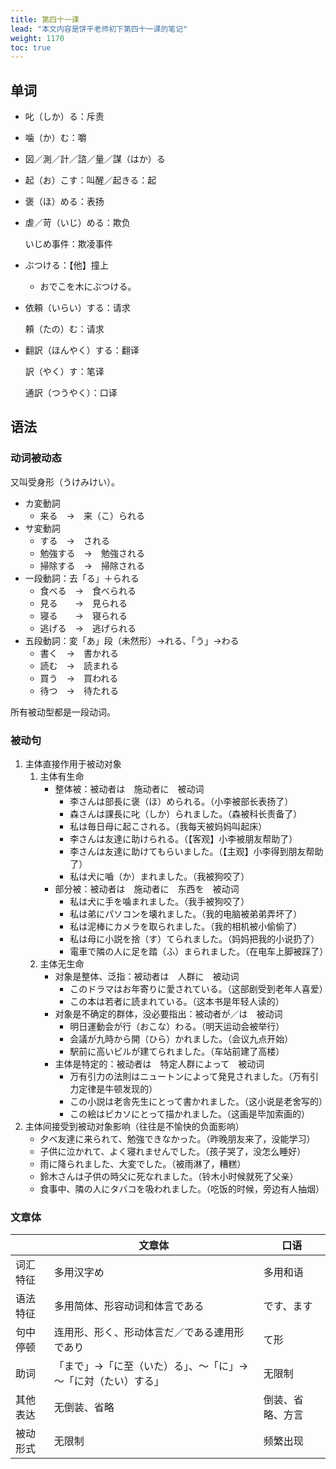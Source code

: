 ```yaml
---
title: 第四十一课
lead: "本文内容是饼干老师初下第四十一课的笔记"
weight: 1170
toc: true
---
```


## 单词

- 叱（しか）る：斥责

- 噛（か）む：嚼

- 図／測／計／諮／量／謀（はか）る

- 起（お）こす：叫醒／起きる：起

- 褒（ほ）める：表扬

- 虐／苛（いじ）める：欺负

  いじめ事件：欺凌事件

- ぶつける：【他】撞上

  - おでこを木にぶつける。

- 依頼（いらい）する：请求

  頼（たの）む：请求

- 翻訳（ほんやく）する：翻译

  訳（やく）す：笔译

  通訳（つうやく）：口译

## 语法

### 动词被动态

又叫受身形（うけみけい）。

- カ変動詞
  - 来る　→　来（こ）られる
- サ変動詞
  - する　→　される
  - 勉強する　→　勉強される
  - 掃除する　→　掃除される
- 一段動詞：去「る」＋られる
  - 食べる　→　食べられる
  - 見る　　→　見られる
  - 寝る　　→　寝られる
  - 逃げる　→　逃げられる
- 五段動詞：変「あ」段（未然形）→れる、「う」→わる
  - 書く　→　書かれる
  - 読む　→　読まれる
  - 買う　→　買われる
  - 待つ　→　待たれる

所有被动型都是一段动词。

### 被动句

1. 主体直接作用于被动对象
   1. 主体有生命
      - 整体被：被动者は　施动者に　被动词
        - 李さんは部長に褒（ほ）められる。（小李被部长表扬了）
        - 森さんは課長に叱（しか）られました。（森被科长责备了）
        - 私は毎日母に起こされる。（我每天被妈妈叫起床）
        - 李さんは友達に助けられる。（【客观】小李被朋友帮助了）
        - 李さんは友達に助けてもらいました。（【主观】小李得到朋友帮助了）
        - 私は犬に嚙（か）まれました。（我被狗咬了）
      - 部分被：被动者は　施动者に　东西を　被动词
        - 私は犬に手を噛まれました。（我手被狗咬了）
        - 私は弟にパソコンを壊れました。（我的电脑被弟弟弄坏了）
        - 私は泥棒にカメラを取られました。（我的相机被小偷偷了）
        - 私は母に小説を捨（す）てられました。（妈妈把我的小说扔了）
        - 電車で隣の人に足を踏（ふ）まられました。（在电车上脚被踩了）
   2. 主体无生命
      - 对象是整体、泛指：被动者は　人群に　被动词
        - このドラマはお年寄りに愛されている。（这部剧受到老年人喜爱）
        - この本は若者に読まれている。（这本书是年轻人读的）
      - 对象是不确定的群体，没必要指出：被动者が／は　被动词
        - 明日運動会が行（おこな）わる。（明天运动会被举行）
        - 会議が九時から開（ひら）かれました。（会议九点开始）
        - 駅前に高いビルが建てられました。（车站前建了高楼）
      - 主体是特定的：被动者は　特定人群によって　被动词
        - 万有引力の法則はニュートンによって発見されました。（万有引力定律是牛顿发现的）
        - この小説は老舎先生にとって書かれました。（这小说是老舍写的）
        - この絵はピカソにとって描かれました。（这画是毕加索画的）
2. 主体间接受到被动对象影响（往往是不愉快的负面影响）
   - 夕べ友達に来られて、勉強できなかった。（昨晚朋友来了，没能学习）
   - 子供に泣かれて、よく寝れませんでした。（孩子哭了，没怎么睡好）
   - 雨に降られました、大変でした。（被雨淋了，糟糕）
   - 鈴木さんは子供の時父に死なれました。（铃木小时候就死了父亲）
   - 食事中、隣の人にタバコを吸われました。（吃饭的时候，旁边有人抽烟）

### 文章体

|          | 文章体                                                       | 口语             |
| -------- | ------------------------------------------------------------ | ---------------- |
| 词汇特征 | 多用汉字め                                                   | 多用和语         |
| 语法特征 | 多用简体、形容动词和体言である                               | です、ます       |
| 句中停顿 | 连用形、形く、形动体言だ／である連用形であり                 | て形             |
| 助词     | 「まで」→「に至（いた）る」、～「に」→～「に対（たい）する」 | 无限制           |
| 其他表达 | 无倒装、省略                                                 | 倒装、省略、方言 |
| 被动形式 | 无限制                                                       | 频繁出现         |

